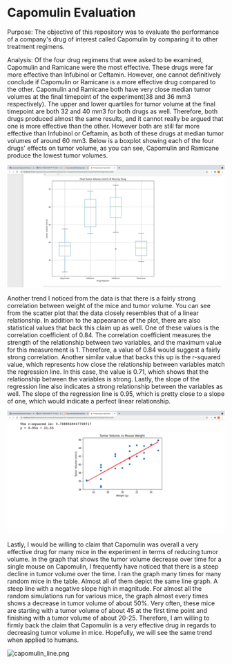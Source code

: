 # Capomulin Evaluation

Purpose:
The objective of this repository was to evaluate the performance of a company's drug of interest called Capomulin by comparing it to other treatment regimens. 

Analysis:
Of the four drug regimens that were asked to be examined, Capomulin and Ramicane were the most effective. These drugs were far more effective than Infubinol or Ceftamin. However, one cannot definitively conclude if Capomulin or Ramicane is a more effective drug compared to the other. Capomulin and Ramicane both have very close median tumor volumes at the final timepoint of the experiment(38 and 36 mm3 respectively). The upper and lower quartiles for tumor volume at the final timepoint are both 32 and 40 mm3 for both drugs as well. Therefore, both drugs produced almost the same results, and it cannot really be argued that one is more effective than the other. However both are still far more effective than Infubinol or Ceftamin, as both of these drugs at median tumor volumes of around 60 mm3. Below is a boxplot showing each of the four drugs' effects on tumor volume, as you can see, Capomulin and Ramicane produce the lowest tumor volumes.

![boxplots.png](Pymaceuticals/images/boxplots.png)

Another trend I noticed from the data is that there is a fairly strong correlation between weight of the mice and tumor volume. You can see from the scatter plot that the data closely resembles that of a linear relationship. In addition to the appearance of the plot, there are also statistical values that back this claim up as well. One of these values is the correlation coefficient of 0.84. The correlation coefficient measures the strength of the relationship between two variables, and the maximum value for this measurement is 1. Therefore, a value of 0.84 would suggest a fairly strong correlation. Another similar value that backs this up is the r-squared value, which represents how close the relationship between variables match the regression line. In this case, the value is 0.71, which shows that the relationship between the variables is strong. Lastly, the slope of the regression line also indicates a strong relationship between the variables as well. The slope of the regression line is 0.95, which is pretty close to a slope of one, which would indicate a perfect linear relationship.

![tumor_weight.png](Pymaceuticals/images/tumor_weight.png)

Lastly, I would be willing to claim that Capomulin was overall a very effective drug for many mice in the experiment in terms of reducing tumor volume. In the graph that shows the tumor volume decrease over time for a single mouse on Capomulin, I frequently have noticed that there is a steep decline in tumor volume over the time. I ran the graph many times for many random mice in the table. Almost all of them depict the same line graph. A steep line with a negative slope high in magnitude. For almost all the random simulations run for various mice, the graph almost every times shows a decrease in tumor volume of about 50%. Very often, these mice are starting with a tumor volume of about 45 at the first time point and finishing with a tumor volume of about 20-25. Therefore, I am willing to firmly back the claim that Capomulin is a very effective drug in regards to decreasing tumor volume in mice. Hopefully, we will see the same trend when applied to humans.

![capomulin_line.png](images/Pymaceuticals/images/capomulin_line.png)
